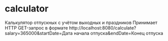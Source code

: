 # calculator
Калькулятор отпускных с учётом выходных и праздников
Принимает HTTP GET-запрос в формате http://localhost:8080/calculate?salary=365000&startDate=Дата начала отпуска&endDate=Конец отпуска
